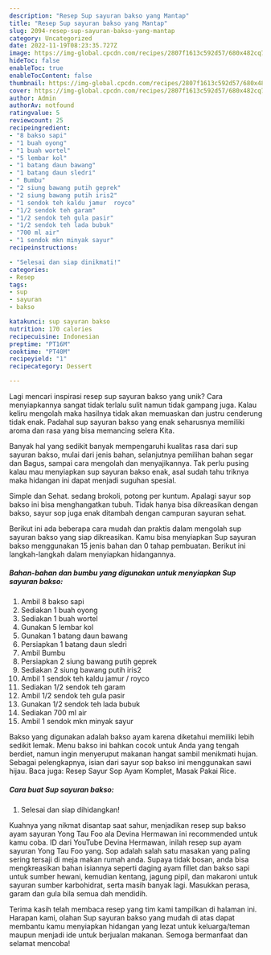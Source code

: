 ```yaml
---
description: "Resep Sup sayuran bakso yang Mantap"
title: "Resep Sup sayuran bakso yang Mantap"
slug: 2094-resep-sup-sayuran-bakso-yang-mantap
category: Uncategorized
date: 2022-11-19T08:23:35.727Z
image: https://img-global.cpcdn.com/recipes/2807f1613c592d57/680x482cq70/sup-sayuran-bakso-foto-resep-utama.jpg
hideToc: false
enableToc: true
enableTocContent: false
thumbnail: https://img-global.cpcdn.com/recipes/2807f1613c592d57/680x482cq70/sup-sayuran-bakso-foto-resep-utama.jpg
cover: https://img-global.cpcdn.com/recipes/2807f1613c592d57/680x482cq70/sup-sayuran-bakso-foto-resep-utama.jpg
author: Admin
authorAv: notfound
ratingvalue: 5
reviewcount: 25
recipeingredient:
- "8 bakso sapi"
- "1 buah oyong"
- "1 buah wortel"
- "5 lembar kol"
- "1 batang daun bawang"
- "1 batang daun sledri"
- " Bumbu"
- "2 siung bawang putih geprek"
- "2 siung bawang putih iris2"
- "1 sendok teh kaldu jamur  royco"
- "1/2 sendok teh garam"
- "1/2 sendok teh gula pasir"
- "1/2 sendok teh lada bubuk"
- "700 ml air"
- "1 sendok mkn minyak sayur"
recipeinstructions:

- "Selesai dan siap dinikmati!"
categories:
- Resep
tags:
- sup
- sayuran
- bakso

katakunci: sup sayuran bakso 
nutrition: 170 calories
recipecuisine: Indonesian
preptime: "PT16M"
cooktime: "PT40M"
recipeyield: "1"
recipecategory: Dessert

---
```





Lagi mencari inspirasi resep sup sayuran bakso yang unik? Cara menyiapkannya sangat tidak terlalu sulit namun tidak gampang juga. Kalau keliru mengolah maka hasilnya tidak akan memuaskan dan justru cenderung tidak enak. Padahal sup sayuran bakso yang enak seharusnya memiliki aroma dan rasa yang bisa memancing selera Kita.





Banyak hal yang sedikit banyak mempengaruhi kualitas rasa dari sup sayuran bakso, mulai dari jenis bahan, selanjutnya pemilihan bahan segar dan Bagus, sampai cara mengolah dan menyajikannya. Tak perlu pusing kalau mau menyiapkan sup sayuran bakso enak,      asal sudah tahu triknya maka hidangan ini dapat menjadi suguhan spesial.














Simple dan Sehat. sedang brokoli, potong per kuntum. Apalagi sayur sop bakso ini bisa menghangatkan tubuh. Tidak hanya bisa dikreasikan dengan bakso, sayur sop juga enak ditambah dengan campuran sayuran sehat.






Berikut ini ada beberapa cara mudah dan praktis dalam mengolah sup sayuran bakso yang siap dikreasikan. Kamu bisa menyiapkan Sup sayuran bakso menggunakan 15 jenis bahan dan 0 tahap pembuatan. Berikut ini langkah-langkah dalam menyiapkan hidangannya.

<!--inarticleads1-->

##### Bahan-bahan dan bumbu yang digunakan untuk menyiapkan Sup sayuran bakso:

1. Ambil 8 bakso sapi
1. Sediakan 1 buah oyong
1. Sediakan 1 buah wortel
1. Gunakan 5 lembar kol
1. Gunakan 1 batang daun bawang
1. Persiapkan 1 batang daun sledri
1. Ambil  Bumbu
1. Persiapkan 2 siung bawang putih geprek
1. Sediakan 2 siung bawang putih iris2
1. Ambil 1 sendok teh kaldu jamur / royco
1. Sediakan 1/2 sendok teh garam
1. Ambil 1/2 sendok teh gula pasir
1. Gunakan 1/2 sendok teh lada bubuk
1. Sediakan 700 ml air
1. Ambil 1 sendok mkn minyak sayur


Bakso yang digunakan adalah bakso ayam karena diketahui memiliki lebih sedikit lemak. Menu bakso ini bahkan cocok untuk Anda yang tengah berdiet, namun ingin menyeruput makanan hangat sambil menikmati hujan. Sebagai pelengkapnya, isian dari sayur sop bakso ini menggunakan sawi hijau. Baca juga: Resep Sayur Sop Ayam Komplet, Masak Pakai Rice. 

<!--inarticleads2-->

##### Cara buat Sup sayuran bakso:


1. Selesai dan siap dihidangkan!

Kuahnya yang nikmat disantap saat sahur, menjadikan resep sup bakso ayam sayuran Yong Tau Foo ala Devina Hermawan ini recommended untuk kamu coba. ID dari YouTube Devina Hermawan, inilah resep sup ayam sayuran Yong Tau Foo yang. Sop adalah salah satu masakan yang paling sering tersaji di meja makan rumah anda. Supaya tidak bosan, anda bisa mengkreasikan bahan isiannya seperti daging ayam fillet dan bakso sapi untuk sumber hewani, kemudian kentang, jagung pipil, dan makaroni untuk sayuran sumber karbohidrat, serta masih banyak lagi. Masukkan perasa, garam dan gula bila semua dah mendidih. 

Terima kasih telah membaca resep yang tim kami tampilkan di halaman ini. Harapan kami, olahan Sup sayuran bakso yang mudah di atas dapat membantu kamu menyiapkan hidangan yang lezat untuk keluarga/teman maupun menjadi ide untuk berjualan makanan. Semoga bermanfaat dan selamat mencoba!
